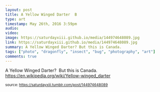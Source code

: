```yaml
---
layout: post
title: A Yellow Winged Darter  B
type: art
timestamp: May 26th, 2016 3:59pm
audio: 
video: 
image: https://saturdayxiii.github.io/media/144974648089.jpg
link: https://saturdayxiii.github.io/media/144974648089.jpg
summary: A Yellow Winged Darter? But this is Canada.
tags: ["photo", "dragonfly", "insect", "bug", "photography", "art"]
comments: true
---
```


A Yellow Winged Darter?  But this is Canada.
<a href="https://en.wikipedia.org/wiki/Yellow-winged_darter" target="_blank">https://en.wikipedia.org/wiki/Yellow-winged_darter</a><br/>
 
  
<small>source: https://saturdayxiii.tumblr.com/post/144974648089</small>